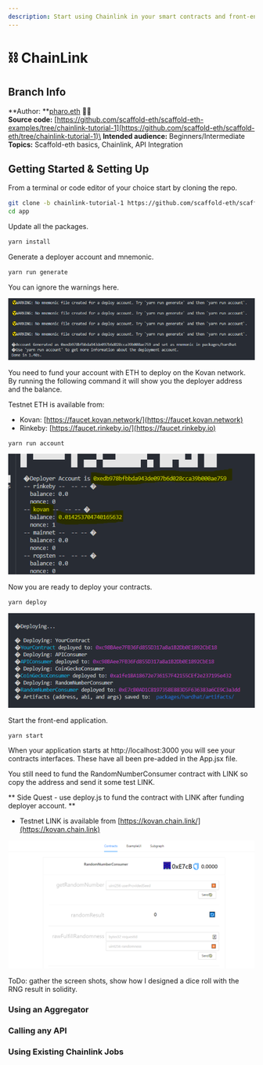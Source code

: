 ```yaml
---
description: Start using Chainlink in your smart contracts and front-end today 😁
---
```


# ⛓ ChainLink

## Branch Info

**Author: **[pharo.eth](https://twitter.com/Pharo44153106) 🥷🏽\
**Source code:** [https://github.com/scaffold-eth/scaffold-eth-examples/tree/chainlink-tutorial-1](https://github.com/scaffold-eth/scaffold-eth/tree/chainlink-tutorial-1)\
**Intended audience:** Beginners/Intermediate\
**Topics:** Scaffold-eth basics, Chainlink, API Integration

## Getting Started & Setting Up

From a terminal or code editor of your choice start by cloning the repo.

```bash
git clone -b chainlink-tutorial-1 https://github.com/scaffold-eth/scaffold-eth-examples.git app
cd app
```

Update all the packages.

```bash
yarn install
```

Generate a deployer account and mnemonic.

```bash
yarn run generate
```

You can ignore the warnings here.

![](../../.gitbook/assets/106749563-ac2d2f00-65f4-11eb-91a5-d736e30f4b97.png)

You need to fund your account with ETH to deploy on the Kovan network. By running the following command it will show you the deployer address and the balance.&#x20;

Testnet ETH is available from:

* Kovan:  [https://faucet.kovan.network/](https://faucet.kovan.network)
* Rinkeby: [https://faucet.rinkeby.io/](https://faucet.rinkeby.io)

```bash
yarn run account
```

![](../../.gitbook/assets/106749192-36c15e80-65f4-11eb-8365-64f66569c899.png)

Now you are ready to deploy your contracts.

```bash
yarn deploy
```

![](../../.gitbook/assets/106748708-9b2fee00-65f3-11eb-90c6-3c28c09f7540.png)

Start the front-end application.

```bash
yarn start
```

When your application starts at http://localhost:3000 you will see your contracts interfaces. These have all been pre-added in the App.jsx file.

You still need to fund the RandomNumberConsumer contract with LINK so copy the address and send it some test LINK.&#x20;

** Side Quest - use deploy.js to fund the contract with LINK after funding deployer account. **

* Testnet LINK is available from [https://kovan.chain.link/](https://kovan.chain.link)

![](../../.gitbook/assets/106748778-b0a51800-65f3-11eb-8a57-d6444748ffe9.png)

ToDo: gather the screen shots, show how I designed a dice roll with the RNG result in solidity.



### Using an Aggregator





### Calling any API





### Using Existing Chainlink Jobs



